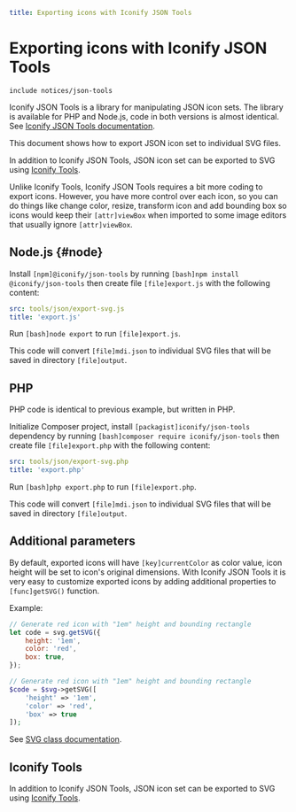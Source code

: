 ```yaml
title: Exporting icons with Iconify JSON Tools
```

# Exporting icons with Iconify JSON Tools

`include notices/json-tools`

Iconify JSON Tools is a library for manipulating JSON icon sets. The library is available for PHP and Node.js, code in both versions is almost identical. See [Iconify JSON Tools documentation](./index.md).

This document shows how to export JSON icon set to individual SVG files.

In addition to Iconify JSON Tools, JSON icon set can be exported to SVG using [Iconify Tools](../node/export.md).

Unlike Iconify Tools, Iconify JSON Tools requires a bit more coding to export icons. However, you have more control over each icon, so you can do things like change color, resize, transform icon and add bounding box so icons would keep their `[attr]viewBox` when imported to some image editors that usually ignore `[attr]viewBox`.

## Node.js {#node}

Install `[npm]@iconify/json-tools` by running `[bash]npm install @iconify/json-tools` then create file `[file]export.js` with the following content:

```yaml
src: tools/json/export-svg.js
title: 'export.js'
```

Run `[bash]node export` to run `[file]export.js`.

This code will convert `[file]mdi.json` to individual SVG files that will be saved in directory `[file]output`.

## PHP

PHP code is identical to previous example, but written in PHP.

Initialize Composer project, install `[packagist]iconify/json-tools` dependency by running `[bash]composer require iconify/json-tools` then create file `[file]export.php` with the following content:

```yaml
src: tools/json/export-svg.php
title: 'export.php'
```

Run `[bash]php export.php` to run `[file]export.php`.

This code will convert `[file]mdi.json` to individual SVG files that will be saved in directory `[file]output`.

## Additional parameters

By default, exported icons will have `[key]currentColor` as color value, icon height will be set to icon's original dimensions. With Iconify JSON Tools it is very easy to customize exported icons by adding additional properties to `[func]getSVG()` function.

Example:

```js
// Generate red icon with "1em" height and bounding rectangle
let code = svg.getSVG({
	height: '1em',
	color: 'red',
	box: true,
});
```

```php
// Generate red icon with "1em" height and bounding rectangle
$code = $svg->getSVG([
    'height' => '1em',
    'color' => 'red',
    'box' => true
]);
```

See [SVG class documentation](./svg.md).

## Iconify Tools

In addition to Iconify JSON Tools, JSON icon set can be exported to SVG using [Iconify Tools](../node/export.md).
